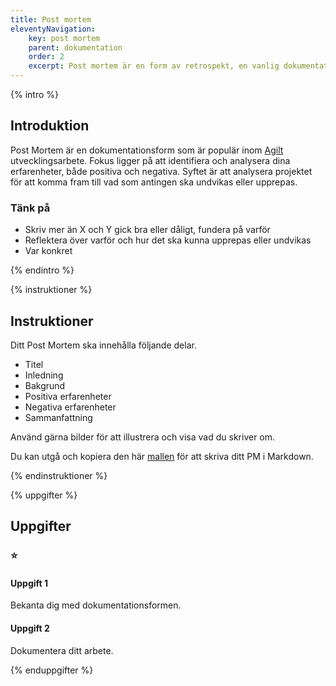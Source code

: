 ```yaml
---
title: Post mortem
eleventyNavigation:
    key: post mortem
    parent: dokumentation
    order: 2
    excerpt: Post mortem är en form av retrospekt, en vanlig dokumentationsform inom agilt utvecklingsarbete
---
```


{% intro %}

## Introduktion

Post Mortem är en dokumentationsform som är populär inom
[Agilt](https://sv.wikipedia.org/wiki/Agil_systemutveckling) utvecklingsarbete.
Fokus ligger på att identifiera och analysera dina erfarenheter, både positiva och
negativa. Syftet är att analysera projektet för att komma fram till vad som
antingen ska undvikas eller upprepas.

### Tänk på

-   Skriv mer än X och Y gick bra eller dåligt, fundera på varför
-   Reflektera över varför och hur det ska kunna upprepas eller undvikas
-   Var konkret

{% endintro %}

{% instruktioner %}

## Instruktioner

Ditt Post Mortem ska innehålla följande delar.

-   Titel
-   Inledning
-   Bakgrund
-   Positiva erfarenheter
-   Negativa erfarenheter
-   Sammanfattning

Använd gärna bilder för att illustrera och visa vad du skriver om.

Du kan utgå och kopiera den här
[mallen](https://gist.github.com/jensnti/c377e37ceb4138c4c29c6ab5f5f64c2f) för
att skriva ditt PM i Markdown.

{% endinstruktioner %}

{% uppgifter %}

## Uppgifter

### ⭐

#### Uppgift 1

Bekanta dig med dokumentationsformen.

#### Uppgift 2

Dokumentera ditt arbete.

{% enduppgifter %}
